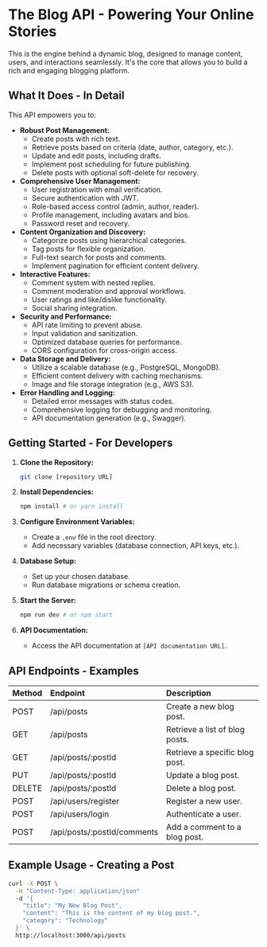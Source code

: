 # The Blog API - Powering Your Online Stories

This is the engine behind a dynamic blog, designed to manage content, users, and interactions seamlessly. It's the core that allows you to build a rich and engaging blogging platform.

## What It Does - In Detail

This API empowers you to:

* **Robust Post Management:**
    * Create posts with rich text.
    * Retrieve posts based on criteria (date, author, category, etc.).
    * Update and edit posts, including drafts.
    * Implement post scheduling for future publishing.
    * Delete posts with optional soft-delete for recovery.
* **Comprehensive User Management:**
    * User registration with email verification.
    * Secure authentication with JWT.
    * Role-based access control (admin, author, reader).
    * Profile management, including avatars and bios.
    * Password reset and recovery.
* **Content Organization and Discovery:**
    * Categorize posts using hierarchical categories.
    * Tag posts for flexible organization.
    * Full-text search for posts and comments.
    * Implement pagination for efficient content delivery.
* **Interactive Features:**
    * Comment system with nested replies.
    * Comment moderation and approval workflows.
    * User ratings and like/dislike functionality.
    * Social sharing integration.
* **Security and Performance:**
    * API rate limiting to prevent abuse.
    * Input validation and sanitization.
    * Optimized database queries for performance.
    * CORS configuration for cross-origin access.
* **Data Storage and Delivery:**
    * Utilize a scalable database (e.g., PostgreSQL, MongoDB).
    * Efficient content delivery with caching mechanisms.
    * Image and file storage integration (e.g., AWS S3).
* **Error Handling and Logging:**
    * Detailed error messages with status codes.
    * Comprehensive logging for debugging and monitoring.
    * API documentation generation (e.g., Swagger).

## Getting Started - For Developers

1.  **Clone the Repository:**

    ```bash
    git clone [repository URL]
    ```

2.  **Install Dependencies:**

    ```bash
    npm install # or yarn install
    ```

3.  **Configure Environment Variables:**

    * Create a `.env` file in the root directory.
    * Add necessary variables (database connection, API keys, etc.).

4.  **Database Setup:**

    * Set up your chosen database.
    * Run database migrations or schema creation.

5.  **Start the Server:**

    ```bash
    npm run dev # or npm start
    ```

6.  **API Documentation:**

    * Access the API documentation at `[API documentation URL]`.

## API Endpoints - Examples

| Method | Endpoint              | Description                                   |
| :----- | :-------------------- | :-------------------------------------------- |
| POST   | /api/posts            | Create a new blog post.                         |
| GET    | /api/posts            | Retrieve a list of blog posts.                    |
| GET    | /api/posts/:postId    | Retrieve a specific blog post.                     |
| PUT    | /api/posts/:postId    | Update a blog post.                              |
| DELETE | /api/posts/:postId    | Delete a blog post.                              |
| POST   | /api/users/register   | Register a new user.                            |
| POST   | /api/users/login      | Authenticate a user.                           |
| POST   | /api/posts/:postId/comments | Add a comment to a blog post.              |

## Example Usage - Creating a Post

```bash
curl -X POST \
  -H "Content-Type: application/json" 
  -d '{
    "title": "My New Blog Post",
    "content": "This is the content of my blog post.",
    "category": "Technology"
  }' \
  http://localhost:3000/api/posts
